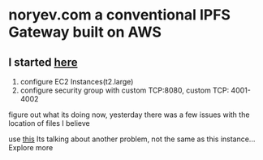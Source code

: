 # noryev.com a conventional IPFS Gateway built on AWS

## I started [here](https://www.datastax.com/blog/how-to-make-run-public-ipfs-gateway-aws-fast-easy)

1. configure EC2 Instances(t2.large)
2. configure security group with custom TCP:8080, custom TCP: 4001-4002

figure out what its doing now, yesterday there was a few issues with the location of files I believe

use [this](https://discuss.ipfs.tech/t/ipfs-gateway-setup-configuration-problems-am-i-doing-this-right/15338) Its talking about another problem, not the same as this instance... Explore more